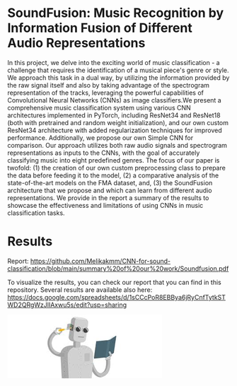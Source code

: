 # SoundFusion: Music Recognition by Information Fusion of Different Audio Representations


In this project, we delve into the exciting world of music classification - a challenge that requires the identification of a musical piece's genre or style. We approach this task in a dual way, by utilizing the information provided by the raw signal itself and also by taking advantage of the spectrogram representation of the tracks, leveraging the powerful capabilities of Convolutional Neural Networks (CNNs) as image classifiers.We present a comprehensive music classification system using various CNN architectures implemented in PyTorch, including ResNet34 and ResNet18 (both with pretrained and random weight initialization), and our own custom ResNet34 architecture with added regularization techniques for improved performance. Additionally, we propose our own Simple CNN for comparison. Our approach utilizes both raw audio signals and spectrogram representations as inputs to the CNNs, with the goal of accurately classifying music into eight predefined genres.
The focus of our paper is twofold: (1) the creation of our own custom preprocessing class to prepare the data before feeding it to the model, (2) a comparative analysis of the state-of-the-art models on the FMA dataset, and, (3) the SoundFusion architecture that we propose and which can learn from different audio representations. We provide in the report a summary of the results to showcase the effectiveness and limitations of using CNNs in music classification tasks.



# Results 

Report: https://github.com/Melikakmm/CNN-for-sound-classification/blob/main/summary%20of%20our%20work/Soundfusion.pdf

To visualize the results, you can check our report that you can find in this repository.
Several results are available also here:
https://docs.google.com/spreadsheets/d/1sCCcPoR8EBBya6jRyCnfTytkSTWD2QRgWzJlIAxwu5s/edit?usp=sharing

![Test Image 8](k.jpeg)




